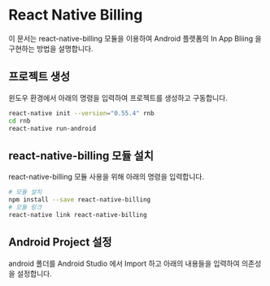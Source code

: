 # React Native Billing

이 문서는 react-native-billing 모듈을 이용하여 Android 플랫폼의 In App Bliing 을 구현하는 방법을 설명합니다.

## 프로젝트 생성

윈도우 환경에서 아래의 명령을 입력하여 프로젝트를 생성하고 구동합니다.

```bash
react-native init --version="0.55.4" rnb
cd rnb
react-native run-android
```

## react-native-billing 모듈 설치

react-native-billing 모듈 사용을 위해 아래의 명령을 입력합니다.

```bash
# 모듈 설치
npm install --save react-native-billing
# 모듈 링크
react-native link react-native-billing
```

## Android Project 설정

android 폴더를 Android Studio 에서 Import 하고 아래의 내용들을 입력하여 의존성을 설정합니다.
